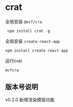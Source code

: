 # crat

全局安装 `@mcf/cra`

```js
 npm install crat -g
```

全局安装 `create-react-app` 

```js
npm install create-react-app
```

运行crat

```js
mcfcra
```

## 版本号说明

v0.2.0 新增渲染模版功能